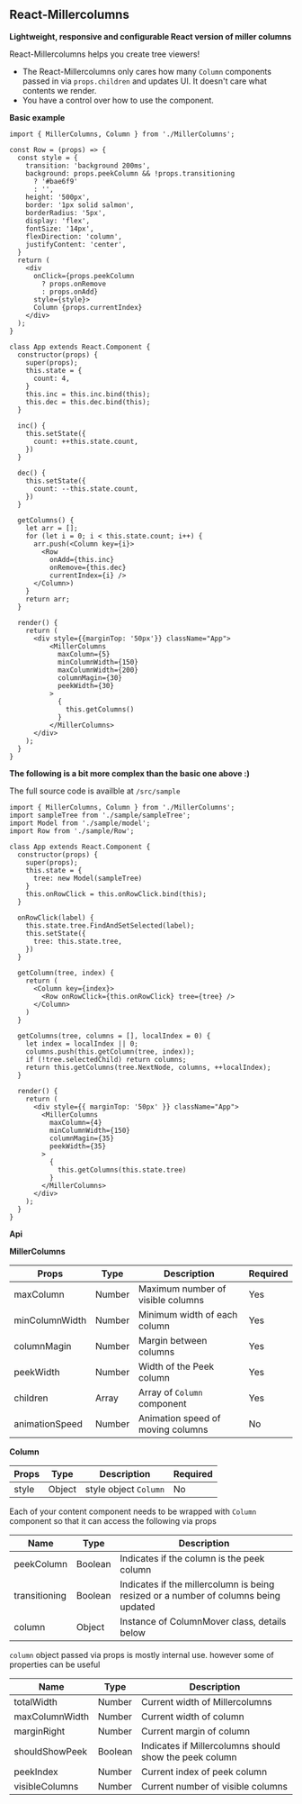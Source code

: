 ## React-Millercolumns
 
**Lightweight, responsive and configurable React version of miller columns**

React-Millercolumns helps you create tree viewers!

- The React-Millercolumns only cares how many `Column` components passed in via `props.children`
and updates UI. It doesn't care what contents we render. 
- You have a control over how to use the component.

**Basic example**
```
import { MillerColumns, Column } from './MillerColumns';

const Row = (props) => {
  const style = {
    transition: 'background 200ms',
    background: props.peekColumn && !props.transitioning
      ? '#bae6f9'
      : '',
    height: '500px',
    border: '1px solid salmon',
    borderRadius: '5px',
    display: 'flex',
    fontSize: '14px',
    flexDirection: 'column',
    justifyContent: 'center',
  }
  return (
    <div
      onClick={props.peekColumn
        ? props.onRemove
        : props.onAdd}
      style={style}>
      Column {props.currentIndex}
    </div>
  );
}

class App extends React.Component {
  constructor(props) {
    super(props);
    this.state = {
      count: 4,
    }
    this.inc = this.inc.bind(this);
    this.dec = this.dec.bind(this);
  }

  inc() {
    this.setState({
      count: ++this.state.count,
    })
  }

  dec() {
    this.setState({
      count: --this.state.count,
    })
  }

  getColumns() {
    let arr = [];
    for (let i = 0; i < this.state.count; i++) {
      arr.push(<Column key={i}>
        <Row
          onAdd={this.inc}
          onRemove={this.dec}
          currentIndex={i} />
      </Column>)
    }
    return arr;
  }

  render() {
    return (
      <div style={{marginTop: '50px'}} className="App">
          <MillerColumns
            maxColumn={5}
            minColumnWidth={150}
            maxColumnWidth={200}
            columnMagin={30}
            peekWidth={30}
          >
            {
              this.getColumns()
            }
          </MillerColumns>
      </div>
    );
  }
}
```


**The following is a bit more complex than the basic one above :)**

The full source code is availble at `/src/sample` 

```
import { MillerColumns, Column } from './MillerColumns';
import sampleTree from './sample/sampleTree';
import Model from './sample/model';
import Row from './sample/Row';

class App extends React.Component {
  constructor(props) {
    super(props);
    this.state = {
      tree: new Model(sampleTree)
    }
    this.onRowClick = this.onRowClick.bind(this);
  }

  onRowClick(label) {
    this.state.tree.FindAndSetSelected(label);
    this.setState({
      tree: this.state.tree,
    })
  }

  getColumn(tree, index) {
    return (
      <Column key={index}>
        <Row onRowClick={this.onRowClick} tree={tree} />
      </Column>
    )
  }

  getColumns(tree, columns = [], localIndex = 0) {
    let index = localIndex || 0;
    columns.push(this.getColumn(tree, index));
    if (!tree.selectedChild) return columns;
    return this.getColumns(tree.NextNode, columns, ++localIndex);
  }

  render() {
    return (
      <div style={{ marginTop: '50px' }} className="App">
        <MillerColumns
          maxColumn={4}
          minColumnWidth={150}
          columnMagin={35}
          peekWidth={35}
        >
          {
            this.getColumns(this.state.tree)
          }
        </MillerColumns>
      </div>
    );
  }
}
```

**Api**

**MillerColumns**

| Props  | Type | Description | Required |
| ------------| ---- | ----------- | -------- |
| maxColumn   | Number | Maximum number of visible columns | Yes | 
| minColumnWidth   | Number | Minimum width of each column | Yes |
| columnMagin   | Number | Margin between columns | Yes |
| peekWidth   | Number | Width of the Peek column | Yes |
| children   | Array | Array of `Column` component | Yes |
| animationSpeed   | Number | Animation speed of moving columns | No |

**Column**

| Props  | Type | Description | Required |
| ------------| ---- | ----------- | -------- |
| style   | Object | style object `Column`| No | 

Each of your content component needs to be wrapped with `Column` component so that it can access the following via props

| Name | Type | Description |
| ----------| ------ | ----------------------- |
| peekColumn | Boolean | Indicates if the column is the peek column | 
| transitioning | Boolean | Indicates if the millercolumn is being resized or a number of columns being updated |
| column | Object | Instance of ColumnMover class, details below |

`column` object passed via props is mostly internal use. however some of properties can be useful

| Name | Type | Description |
| ----------| ------ | ----------------------- |
| totalWidth | Number | Current width of Millercolumns | 
| maxColumnWidth | Number | Current width of column |
| marginRight | Number | Current margin of column |
| shouldShowPeek | Boolean | Indicates if Millercolumns should show the peek column |
| peekIndex | Number | Current index of peek column |
| visibleColumns | Number | Current number of visible columns |


